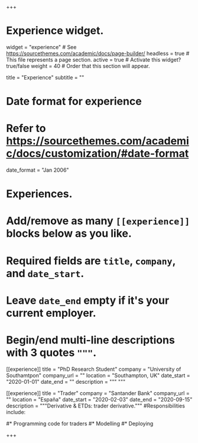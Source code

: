 +++
# Experience widget.
widget = "experience"  # See https://sourcethemes.com/academic/docs/page-builder/
headless = true  # This file represents a page section.
active = true  # Activate this widget? true/false
weight = 40  # Order that this section will appear.

title = "Experience"
subtitle = ""

# Date format for experience
#   Refer to https://sourcethemes.com/academic/docs/customization/#date-format
date_format = "Jan 2006"

# Experiences.
#   Add/remove as many `[[experience]]` blocks below as you like.
#   Required fields are `title`, `company`, and `date_start`.
#   Leave `date_end` empty if it's your current employer.
#   Begin/end multi-line descriptions with 3 quotes `"""`.
[[experience]]
  title = "PhD Research Student"
  company = "University of Southamtpon"
  company_url = ""
  location = "Southampton, UK"
  date_start = "2020-01-01"
  date_end = ""
  description = """  """

[[experience]]
  title = "Trader"
  company = "Santander Bank"
  company_url = ""
  location = "España"
  date_start = "2020-02-03"
  date_end = "2020-09-15"
  description = """Derivative & ETDs: trader derivative."""
  #Responsibilities include:
  
  #* Programming code for traders
  #* Modelling
  #* Deploying
 
+++
